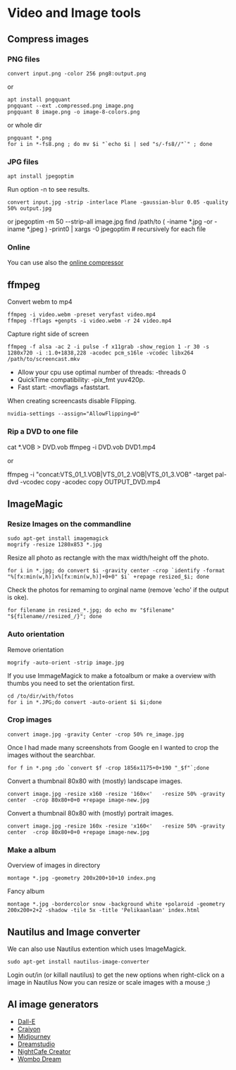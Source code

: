 # Video and Image tools

## Compress images

### PNG files

    convert input.png -color 256 png8:output.png

or

    apt install pngquant
    pngquant --ext .compressed.png image.png
    pngquant 8 image.png -o image-8-colors.png

or whole dir

    pngquant *.png
    for i in *-fs8.png ; do mv $i "`echo $i | sed "s/-fs8//"`" ; done

### JPG files

    apt install jpegoptim

Run option -n to see results.

    convert input.jpg -strip -interlace Plane -gaussian-blur 0.05 -quality 50% output.jpg

or
    jpegoptim -m 50 --strip-all image.jpg
    find /path/to \( -iname \*.jpg -or -iname \*.jpeg \) -print0 | xargs -0 jpegoptim # recursively for each file


### Online

You can use also the [online compressor](https://compressor.io/)

## ffmpeg

Convert webm to mp4

    ffmpeg -i video.webm -preset veryfast video.mp4
    ffmpeg -fflags +genpts -i video.webm -r 24 video.mp4


Capture right side of screen

    ffmpeg -f alsa -ac 2 -i pulse -f x11grab -show_region 1 -r 30 -s 1280x720 -i :1.0+1838,228 -acodec pcm_s16le -vcodec libx264  /path/to/screencast.mkv


* Allow your cpu use optimal number of threads: -threads 0
* QuickTime compatibility:  -pix_fmt yuv420p.
* Fast start: -movflags +faststart.

When creating screencasts disable Flipping.

    nvidia-settings --assign="AllowFlipping=0"

### Rip a DVD to one file

 cat *.VOB > DVD.vob
 ffmpeg -i DVD.vob DVD1.mp4

or

 ffmpeg -i "concat:VTS_01_1.VOB|VTS_01_2.VOB|VTS_01_3.VOB" -target pal-dvd -vcodec copy -acodec copy OUTPUT_DVD.mp4


## ImageMagic

### Resize Images on the commandline

    sudo apt-get install imagemagick
    mogrify -resize 1280x853 *.jpg

Resize all photo as rectangle with the max width/height off the photo.

    for i in *.jpg; do convert $i -gravity center -crop `identify -format "%[fx:min(w,h)]x%[fx:min(w,h)]+0+0" $i` +repage resized_$i; done

Check the photos for remaming to orginal name (remove 'echo' if the output is oke).


    for filename in resized_*.jpg; do echo mv "$filename" "${filename//resized_/}"; done


### Auto orientation

Remove orientation

    mogrify -auto-orient -strip image.jpg

If you use ImmageMagick to make a fotoalbum or make a overview with thumbs you need to set the orientation first.

    cd /to/dir/with/fotos
    for i in *.JPG;do convert -auto-orient $i $i;done

### Crop images

    convert image.jpg -gravity Center -crop 50% re_image.jpg

Once I had made many screenshots from Google en I wanted to crop the images without the searchbar.

    for f in *.png ;do `convert $f -crop 1856x1175+0+190 "_$f"`;done

Convert a thumbnail 80x80 with (mostly) landscape images.

    convert image.jpg -resize x160 -resize '160x<'   -resize 50% -gravity center  -crop 80x80+0+0 +repage image-new.jpg

Convert a thumbnail 80x80 with (mostly) portrait images.

    convert image.jpg -resize 160x -resize 'x160<'   -resize 50% -gravity center  -crop 80x80+0+0 +repage image-new.jpg

### Make a album

Overview of  images in directory

    montage *.jpg -geometry 200x200+10+10 index.png

Fancy album

    montage *.jpg -bordercolor snow -background white +polaroid -geometry 200x200+2+2 -shadow -tile 5x -title 'Pelikaanlaan' index.html

## Nautilus and Image converter

We can also use Nautilus extention which uses ImageMagick.

    sudo apt-get install nautilus-image-converter

Login out/in (or killall nautilus) to get the new options when right-click on a image in Nautilus
Now you can resize or scale images with a mouse ;)

## AI image generators

* [Dall-E](https://openai.com/dall-e-2/)
* [Craiyon](https://www.craiyon.com/)
* [Midjourney](https://www.midjourney.com/)
* [Dreamstudio](https://beta.dreamstudio.ai)
* [NightCafe Creator](https://creator.nightcafe.studio/create)
* [Wombo Dream](https://dream.ai/create)
